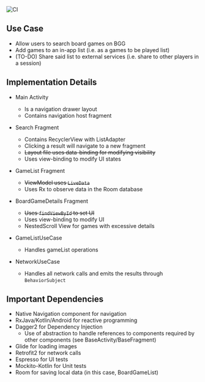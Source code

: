 ![CI](https://github.com/jonathanliem94/BG-Manager/workflows/CI/badge.svg?branch=master)

## Use Case

- Allow users to search board games on BGG
- Add games to an in-app list (i.e. as a games to be played list)
- (TO-DO) Share said list to external services (i.e. share to other players in a session)

## Implementation Details

- Main Activity
  - Is a navigation drawer layout
  - Contains navigation host fragment

- Search Fragment
  - Contains RecyclerView with ListAdapter
  - Clicking a result will navigate to a new fragment
  - ~~Layout file uses data-binding for modifying visibility~~
  - Uses view-binding to modify UI states
    
- GameList Fragment
  - ~~ViewModel uses `LiveData`~~
  - Uses Rx to observe data in the Room database

- BoardGameDetails Fragment
  - ~~Uses `findViewById` to set UI~~
  - Uses view-binding to modify UI
  - NestedScroll View for games with excessive details

- GameListUseCase
  - Handles gameList operations

- NetworkUseCase
  - Handles all network calls and emits the results
 through `BehaviorSubject`

## Important Dependencies

- Native Navigation component for navigation
- RxJava/Kotlin/Android for reactive programming
- Dagger2 for Dependency Injection
  - Use of abstraction to handle references to components required by other components
  (see BaseActivity/BaseFragment)
- Glide for loading images
- Retrofit2 for network calls
- Espresso for UI tests
- Mockito-Kotlin for Unit tests
- Room for saving local data (in this case, BoardGameList)
